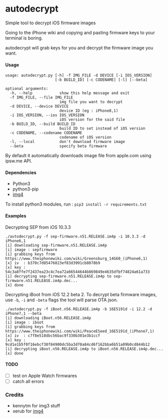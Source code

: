 # autodecrypt
Simple tool to decrypt iOS firmware images

Going to the iPhone wiki and copying and pasting firmware keys to your terminal is boring.

autodecrypt will grab keys for you and decrypt the firmware image you want.

#### Usage
```
usage: autodecrypt.py [-h] -f IMG_FILE -d DEVICE [-i IOS_VERSION]
                      [-b BUILD_ID] [-c CODENAME] [-l] [--beta]

optional arguments:
  -h, --help            show this help message and exit
  -f IMG_FILE, --file IMG_FILE
                        img file you want to decrypt
  -d DEVICE, --device DEVICE
                        device ID (eg : iPhone8,1)
  -i IOS_VERSION, --ios IOS_VERSION
                        iOS version for the said file
  -b BUILD_ID, --build BUILD_ID
                        build ID to set instead of iOS version
  -c CODENAME, --codename CODENAME
                        codename of iOS version
  -l, --local           don't download firmware image
  --beta                specify beta firmware
```

By default it automatically downloads image file from apple.com using ipsw.me API.

#### Dependencies
- Python3
- python3-pip
- [img4](https://github.com/xerub/img4lib)

To install python3 modules, run : `pip3 install -r requirements.txt`
#### Examples

Decrypting SEP from iOS 10.3.3 
```
./autodecrypt.py -f sep-firmware.n51.RELEASE.im4p -i 10.3.3 -d iPhone6,1
[i] downloading sep-firmware.n51.RELEASE.im4p
[i] image : sepfirmware
[i] grabbing keys from https://www.theiphonewiki.com/wiki/Greensburg_14G60_(iPhone6,1)
[x] iv  : b370c7d85476823ef83d3991cb8078b9
[x] key : 54c3a8ffe7f2437ea23c4c7ea72a66544644b869849e4635dfbf74824a61a733
[i] decrypting sep-firmware.n51.RELEASE.im4p to sep-firmware.n51.RELEASE.im4p.dec...
[x] done
```

Decrypting iBoot from iOS 12.2 beta 2. To decrypt beta firmware images, use `-b`, `-i` and `-beta` flags the tool will parse OTA json.
```
./autodecrypt.py -f iBoot.n56.RELEASE.im4p -b 16E5191d -i 12.2 -d iPhone7,1 --beta
[i] downloading iBoot.n56.RELEASE.im4p
[i] image : iboot
[i] grabbing keys from https://www.theiphonewiki.com/wiki/PeaceESeed_16E5191d_(iPhone7,1)
[x] iv  : c7f8e518dbc56bac9f330b301e3b1ccf
[x] key : 9cd1e1b5f0f16ebcf30f84900dc5ba3d70a84cd6f162bba6b51a09b0cd844b12
[i] decrypting iBoot.n56.RELEASE.im4p to iBoot.n56.RELEASE.im4p.dec...
[x] done
```

#### TODO
- [ ] test on Apple Watch firmwares
- [ ] catch all errors

### Credits
- kennytm for img3 stuff
- xerub for [img4](https://github.com/xerub/img4lib)
